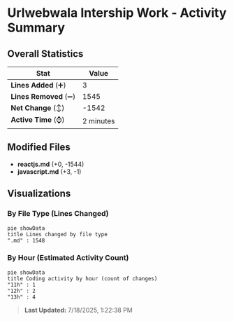 # Urlwebwala Intership Work - Activity Summary 

## Overall Statistics

| Stat                   | Value                                                             |
| ---------------------- | ----------------------------------------------------------------- |
| **Lines Added** (➕)   | 3                                          |
| **Lines Removed** (➖) | 1545                                        |
| **Net Change** (↕)    | -1542                |
| **Active Time** (⌚)   | 2 minutes |


## Modified Files
- **reactjs.md** (+0, -1544)
- **javascript.md** (+3, -1)

## Visualizations

### By File Type (Lines Changed)

```mermaid
pie showData
title Lines changed by file type
".md" : 1548
```

### By Hour (Estimated Activity Count)

```mermaid
pie showData
title Coding activity by hour (count of changes)
"11h" : 1
"12h" : 2
"13h" : 4
```


> **Last Updated:** 7/18/2025, 1:22:38 PM